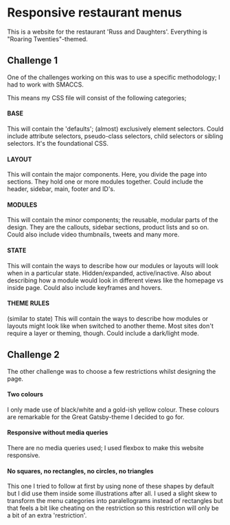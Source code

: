 # Responsive restaurant menus
This is a website for the restaurant 'Russ and Daughters'.
Everything is "Roaring Twenties"-themed.

## Challenge 1
One of the challenges working on this was to use a specific methodology; I had to work with SMACCS.

This means my CSS file will consist of the following categories;

#### BASE
This will contain the 'defaults'; (almost) exclusively element selectors. Could include attribute selectors, pseudo-class selectors, child selectors or sibling selectors. It's the foundational CSS.

#### LAYOUT
This will contain the major components. Here, you divide the page into sections. They hold one or more modules together. Could include the header, sidebar, main, footer and ID's.

#### MODULES
This will contain the minor components; the reusable, modular parts of the design. They are the callouts, sidebar sections, product lists and so on. Could also include video thumbnails, tweets and many more.

#### STATE
This will contain the ways to describe how our modules or layouts will look when in a particular state. Hidden/expanded, active/inactive. Also about describing how a module would look in different views like the homepage vs inside page. Could also include keyframes and hovers.

#### THEME RULES
(similar to state) This will contain the ways to describe how modules or layouts might look like when switched to another theme. Most sites don't require a layer or theming, though. Could include a dark/light mode.

## Challenge 2
The other challenge was to choose a few restrictions whilst designing the page.

#### Two colours
I only made use of black/white and a gold-ish yellow colour. These colours are remarkable for the Great Gatsby-theme I decided to go for.

#### Responsive without media queries
There are no media queries used; I used flexbox to make this website responsive.

#### No squares, no rectangles, no circles, no triangles
This one I tried to follow at first by using none of these shapes by default but I did use them inside some illustrations after all. I used a slight skew to transform the menu categories into paralellograms instead of rectangles but that feels a bit like cheating on the restriction so this restriction will only be a bit of an extra 'restriction'.
